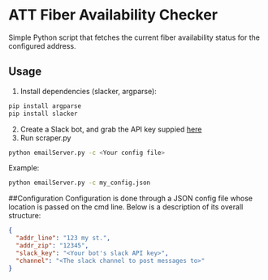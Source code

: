 # ATT Fiber Availability Checker

Simple Python script that fetches the current fiber availability
 status for the configured address.
 
 ## Usage
 1. Install dependencies (slacker, argparse):
 ```Bash
 pip install argparse
 pip install slacker
 ```
 2. Create a Slack bot, and grab the API key suppied [here](https://api.slack.com/bot-users)
 3. Run scraper.py
 ```Bash
 python emailServer.py -c <Your config file>
 ```
 Example: 
 ```Bash
 python emailServer.py -c my_config.json
 ```
 
 ##Configuration
 Configuration is done through a JSON config file whose location is passed on the cmd line.
 Below is a description of its overall structure:
 ```json
 {
   "addr_line": "123 my st.",
   "addr_zip": "12345",
   "slack_key": "<Your bot's slack API key>",
   "channel": "<The slack channel to post messages to>"
 }
 ```